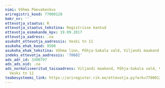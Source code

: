```yaml
---
nimi: Võhma Päevakeskus
ariregistri_kood: 77000128
kmkr_nr: ''
ettevotja_staatus: R
ettevotja_staatus_tekstina: Registrisse kantud
ettevotja_esmakande_kpv: 19.09.2017
ettevotja_aadress: .na
asukoht_ettevotja_aadressis: Veski tn 11
asukoha_ehak_kood: 9500
asukoha_ehak_tekstina: Võhma linn, Põhja-Sakala vald, Viljandi maakond
indeks_ettevotja_aadressis: '70602'
ads_adr_id: 3300797
ads_ads_oid: .na
ads_normaliseeritud_taisaadress: Viljandi maakond, Põhja-Sakala vald, Võhma linn,
  Veski tn 11
teabesysteemi_link: https://ariregister.rik.ee/ettevotja.py?ark=77000128&ref=rekvisiidid
---
```

